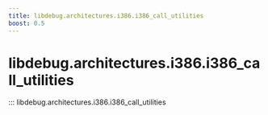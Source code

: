 ```yaml
---
title: libdebug.architectures.i386.i386_call_utilities
boost: 0.5
---
```

# libdebug.architectures.i386.i386_call_utilities
::: libdebug.architectures.i386.i386_call_utilities
